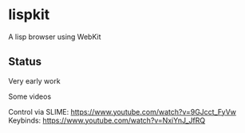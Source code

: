 lispkit
=======

A lisp browser using WebKit


Status
------

Very early work

Some videos

Control via SLIME: https://www.youtube.com/watch?v=9GJcct_FyVw
Keybinds: https://www.youtube.com/watch?v=NxiYnJ_JfRQ
